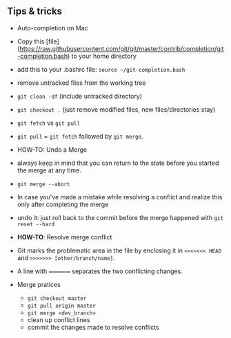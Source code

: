 ## Tips & tricks
+ Auto-completion on Mac
 + Copy this [file] (https://raw.githubusercontent.com/git/git/master/contrib/completion/git-completion.bash) to your home directory
 + add this to your .bashrc file:
    `source ~/git-completion.bash`

+ remove untracked files from the working tree
 + `git clean -df` (include untracked directory)
 + `git checkout .` (just remove modified files, new files/directories stay)

+ `git fetch` vs `git pull`
 + `git pull` = `git fetch` followed by `git merge`.

+ HOW-TO: Undo a Merge
 + always keep in mind that you can return to the state before you started the merge at any time. 
  + `git merge --abort`
 + In case you've made a mistake while resolving a conflict and realize this only after completing the merge
  + undo it: just roll back to the commit before the merge happened with `git reset --hard`

+ **HOW-TO**: Resolve merge conflict
 + Git marks the problematic area in the file by enclosing it in `<<<<<<< HEAD` and `>>>>>>> [other/branch/name]`.
 + A line with `=======` separates the two conflicting changes.
 + Merge pratices
   + `git checkout master`
   + `git pull origin master`
   + `git merge <dev_branch>` 
   + clean up conflict lines
   + commit the changes made to resolve conflicts
